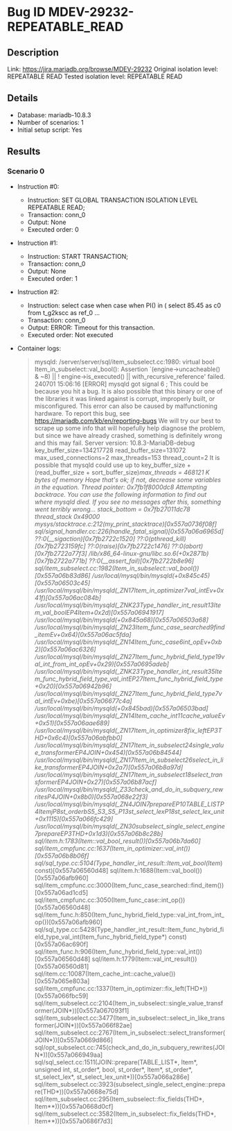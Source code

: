 # Bug ID MDEV-29232-REPEATABLE_READ

## Description

Link:                     https://jira.mariadb.org/browse/MDEV-29232
Original isolation level: REPEATABLE READ
Tested isolation level:   REPEATABLE READ


## Details
 * Database: mariadb-10.8.3
 * Number of scenarios: 1
 * Initial setup script: Yes

## Results
### Scenario 0
 * Instruction #0:
     - Instruction:  SET GLOBAL TRANSACTION ISOLATION LEVEL REPEATABLE READ;
     - Transaction: conn_0
     - Output: None
     - Executed order: 0
 * Instruction #1:
     - Instruction:  START TRANSACTION;
     - Transaction: conn_0
     - Output: None
     - Executed order: 1
 * Instruction #2:
     - Instruction:  select case when case when PI() in ( select 85.45 as c0 from t_g2kscc as ref_0 ...
     - Transaction: conn_0
     - Output: ERROR: Timeout for this transaction.
     - Executed order: Not executed

 * Container logs:
   > mysqld: /server/server/sql/item_subselect.cc:1980: virtual bool Item_in_subselect::val_bool(): Assertion `(engine->uncacheable() & ~8) || ! engine->is_executed() || with_recursive_reference' failed.
   > 240701 15:06:16 [ERROR] mysqld got signal 6 ;
   > This could be because you hit a bug. It is also possible that this binary
   > or one of the libraries it was linked against is corrupt, improperly built,
   > or misconfigured. This error can also be caused by malfunctioning hardware.
   > To report this bug, see https://mariadb.com/kb/en/reporting-bugs
   > We will try our best to scrape up some info that will hopefully help
   > diagnose the problem, but since we have already crashed, 
   > something is definitely wrong and this may fail.
   > Server version: 10.8.3-MariaDB-debug
   > key_buffer_size=134217728
   > read_buffer_size=131072
   > max_used_connections=2
   > max_threads=153
   > thread_count=2
   > It is possible that mysqld could use up to 
   > key_buffer_size + (read_buffer_size + sort_buffer_size)*max_threads = 468121 K  bytes of memory
   > Hope that's ok; if not, decrease some variables in the equation.
   > Thread pointer: 0x7fb1f8000dc8
   > Attempting backtrace. You can use the following information to find out
   > where mysqld died. If you see no messages after this, something went
   > terribly wrong...
   > stack_bottom = 0x7fb27011dc78 thread_stack 0x49000
   > mysys/stacktrace.c:212(my_print_stacktrace)[0x557a0736f08f]
   > sql/signal_handler.cc:226(handle_fatal_signal)[0x557a06a6965d]
   > ??:0(__sigaction)[0x7fb2722c1520]
   > ??:0(pthread_kill)[0x7fb2723159fc]
   > ??:0(raise)[0x7fb2722c1476]
   > ??:0(abort)[0x7fb2722a77f3]
   > /lib/x86_64-linux-gnu/libc.so.6(+0x2871b)[0x7fb2722a771b]
   > ??:0(__assert_fail)[0x7fb2722b8e96]
   > sql/item_subselect.cc:1982(Item_in_subselect::val_bool())[0x557a06b83d86]
   > /usr/local/mysql/bin/mysqld(+0x845c45)[0x557a06503c45]
   > /usr/local/mysql/bin/mysqld(_ZN17Item_in_optimizer7val_intEv+0x41f)[0x557a06ac084b]
   > /usr/local/mysql/bin/mysqld(_ZNK23Type_handler_int_result13Item_val_boolEP4Item+0x2d)[0x557a06941917]
   > /usr/local/mysql/bin/mysqld(+0x845a68)[0x557a06503a68]
   > /usr/local/mysql/bin/mysqld(_ZN23Item_func_case_searched9find_itemEv+0x64)[0x557a06ac5fda]
   > /usr/local/mysql/bin/mysqld(_ZN14Item_func_case6int_opEv+0xb2)[0x557a06ac6326]
   > /usr/local/mysql/bin/mysqld(_ZN27Item_func_hybrid_field_type19val_int_from_int_opEv+0x29)[0x557a0695adeb]
   > /usr/local/mysql/bin/mysqld(_ZNK23Type_handler_int_result35Item_func_hybrid_field_type_val_intEP27Item_func_hybrid_field_type+0x20)[0x557a06942b96]
   > /usr/local/mysql/bin/mysqld(_ZN27Item_func_hybrid_field_type7val_intEv+0xbe)[0x557a06677c4a]
   > /usr/local/mysql/bin/mysqld(+0x845bad)[0x557a06503bad]
   > /usr/local/mysql/bin/mysqld(_ZN14Item_cache_int11cache_valueEv+0x51)[0x557a06aae689]
   > /usr/local/mysql/bin/mysqld(_ZN17Item_in_optimizer8fix_leftEP3THD+0x6c4)[0x557a06abfbb0]
   > /usr/local/mysql/bin/mysqld(_ZN17Item_in_subselect24single_value_transformerEP4JOIN+0x454)[0x557a06b84544]
   > /usr/local/mysql/bin/mysqld(_ZN17Item_in_subselect26select_in_like_transformerEP4JOIN+0x2a7)[0x557a06b8a97d]
   > /usr/local/mysql/bin/mysqld(_ZN17Item_in_subselect18select_transformerEP4JOIN+0x27)[0x557a06b87acf]
   > /usr/local/mysql/bin/mysqld(_Z33check_and_do_in_subquery_rewritesP4JOIN+0x8b0)[0x557a068e22f3]
   > /usr/local/mysql/bin/mysqld(_ZN4JOIN7prepareEP10TABLE_LISTP4ItemjP8st_orderbS5_S3_S5_P13st_select_lexP18st_select_lex_unit+0x1115)[0x557a066fc429]
   > /usr/local/mysql/bin/mysqld(_ZN30subselect_single_select_engine7prepareEP3THD+0x1d3)[0x557a06b8c28b]
   > sql/item.h:1783(Item::val_bool_result())[0x557a06b7da60]
   > sql/item_cmpfunc.cc:1637(Item_in_optimizer::val_int())[0x557a06b8b06f]
   > sql/sql_type.cc:5104(Type_handler_int_result::Item_val_bool(Item*) const)[0x557a06560d48]
   > sql/item.h:1688(Item::val_bool())[0x557a06afb960]
   > sql/item_cmpfunc.cc:3000(Item_func_case_searched::find_item())[0x557a06ad1cd5]
   > sql/item_cmpfunc.cc:3050(Item_func_case::int_op())[0x557a06560d48]
   > sql/item_func.h:850(Item_func_hybrid_field_type::val_int_from_int_op())[0x557a06afb960]
   > sql/sql_type.cc:5428(Type_handler_int_result::Item_func_hybrid_field_type_val_int(Item_func_hybrid_field_type*) const)[0x557a06ac690f]
   > sql/item_func.h:906(Item_func_hybrid_field_type::val_int())[0x557a06560d48]
   > sql/item.h:1779(Item::val_int_result())[0x557a06560d81]
   > sql/item.cc:10087(Item_cache_int::cache_value())[0x557a065e803a]
   > sql/item_cmpfunc.cc:1337(Item_in_optimizer::fix_left(THD*))[0x557a066fbc59]
   > sql/item_subselect.cc:2104(Item_in_subselect::single_value_transformer(JOIN*))[0x557a067093f1]
   > sql/item_subselect.cc:3477(Item_in_subselect::select_in_like_transformer(JOIN*))[0x557a066f82ae]
   > sql/item_subselect.cc:2767(Item_in_subselect::select_transformer(JOIN*))[0x557a0669d866]
   > sql/opt_subselect.cc:745(check_and_do_in_subquery_rewrites(JOIN*))[0x557a066949aa]
   > sql/sql_select.cc:1511(JOIN::prepare(TABLE_LIST*, Item*, unsigned int, st_order*, bool, st_order*, Item*, st_order*, st_select_lex*, st_select_lex_unit*))[0x557a066a286e]
   > sql/item_subselect.cc:3923(subselect_single_select_engine::prepare(THD*))[0x557a0668e75d]
   > sql/item_subselect.cc:295(Item_subselect::fix_fields(THD*, Item**))[0x557a0668d0cf]
   > sql/item_subselect.cc:3582(Item_in_subselect::fix_fields(THD*, Item**))[0x557a0686f7d3]
